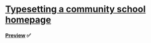 # [Typesetting a community school homepage](https://developer.mozilla.org/en-US/docs/Learn/CSS/Styling_text/Typesetting_a_homepage)

### [Preview](https://dilshadahammed.github.io/Mulearn-WebDev-tasks/community-school-homepage/) :white_check_mark:
